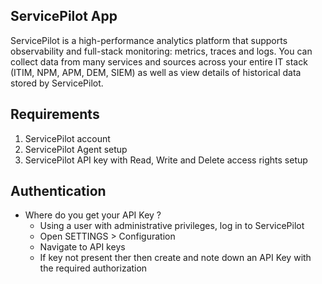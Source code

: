 ## ServicePilot App

ServicePilot is a high-performance analytics platform that supports observability and full-stack monitoring: metrics, traces and logs. You can collect data from many services and sources across your entire IT stack (ITIM, NPM, APM, DEM, SIEM) as well as view details of historical data stored by ServicePilot.

## Requirements

1. ServicePilot account
2. ServicePilot Agent setup
3. ServicePilot API key with Read, Write and Delete access rights setup

## Authentication

- Where do you get your API Key ?
    - Using a user with administrative privileges, log in to ServicePilot
    - Open SETTINGS > Configuration
    - Navigate to API keys
    - If key not present ther then create and note down an API Key with the required authorization